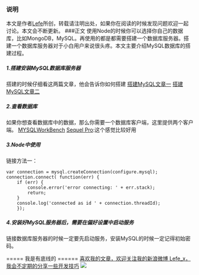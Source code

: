 ### 说明
本文是作者[Lefe](http://www.jianshu.com/p/88957fad1226)所创，转载请注明出处，如果你在阅读的时候发现问题欢迎一起讨论。本文会不断更新。
###正文
使用Node的时候你可以选择你自己的数据库，比如MongoDB，MySQL。再使用的都是都需要搭建一个数据库服务器。搭建一个数据库服务器对于小白用户来说很头疼。本文主要介绍MySQL数据库的搭建过程。
##### 1.搭建安装MySQL数据库服务器
搭建的时候仔细看这两篇文章，他会告诉你如何搭建
[搭建MySQL文章一](http://www.cnblogs.com/macro-cheng/archive/2011/10/25/mysql-001.html)
[搭建MySQL文章二](http://www.jianshu.com/p/fd3aae701db9)

##### 2.查看数据库
如果你想查看数据库中的数据，那么你需要一个数据库客户端，这里提供两个客户端。
[MYSQLWorkBench](http://itbilu.com/nodejs/npm/NyPG8LhlW.html)
[Sequel Pro](http://www.sequelpro.com/):这个感觉比较好用

##### 3.Node中使用
链接方法一：
```
var connection = mysql.createConnection(configure.mysql);
connection.connect( function(err) {
    if (err) {
        console.error('error connecting: ' + err.stack);
        return;
    }
    console.log('connected as id ' + connection.threadId);
    });
```
##### 4.安装好MySQL服务器后，需要在偏好设置中启动服务
链接数据库服务器的时候一定要先启动服务，安装MySQL的时候一定记得初始密码。

===== 我是有底线的 ======
[喜欢我的文章，欢迎关注我的新浪微博 Lefe_x，我会不定期的分享一些开发技巧](http://www.weibo.com/5953150140/profile?rightmod=1&wvr=6&mod=personnumber&is_all=1)
![](http://upload-images.jianshu.io/upload_images/1664496-e409f16579811101.jpg)
